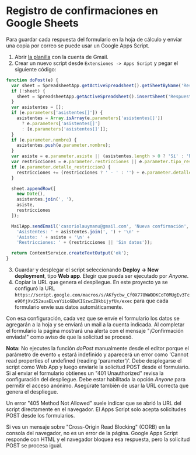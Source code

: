 # Registro de confirmaciones en Google Sheets

Para guardar cada respuesta del formulario en la hoja de cálculo y enviar una copia por correo se puede usar un Google Apps Script.

1. Abrir [la planilla](https://docs.google.com/spreadsheets/d/10rUuW9rKVIxR3e18DWR321lsH4GZBVlpv_r6dq8qZ_c/edit?usp=sharing) con la cuenta de Gmail.
2. Crear un nuevo script desde `Extensiones -> Apps Script` y pegar el siguiente código:

```javascript
function doPost(e) {
  var sheet = SpreadsheetApp.getActiveSpreadsheet().getSheetByName('Respuestas');
  if (!sheet) {
    sheet = SpreadsheetApp.getActiveSpreadsheet().insertSheet('Respuestas');
  }
  var asistentes = [];
  if (e.parameters['asistentes[]']) {
    asistentes = Array.isArray(e.parameters['asistentes[]'])
      ? e.parameters['asistentes[]']
      : [e.parameters['asistentes[]']];
  }
  if (e.parameter.nombre) {
    asistentes.push(e.parameter.nombre);
  }
  var asiste = e.parameter.asiste || (asistentes.length > 0 ? 'Sí' : 'No');
  var restricciones = e.parameter.restricciones || e.parameter.tipo_restriccion || '';
  if (e.parameter.detalle_restriccion) {
    restricciones += (restricciones ? ' - ' : '') + e.parameter.detalle_restriccion;
  }

  sheet.appendRow([
    new Date(),
    asistentes.join(', '),
    asiste,
    restricciones
  ]);

  MailApp.sendEmail('casoriolauymanu@gmail.com', 'Nueva confirmación',
    'Asistentes: ' + asistentes.join(', ') + '\n' +
    'Asiste: ' + asiste + '\n' +
    'Restricciones: ' + (restricciones || 'Sin datos'));

  return ContentService.createTextOutput('ok');
}
```

3. Guardar y desplegar el script seleccionando **Deploy -> New deployment**, tipo **Web app**. Elegir que pueda ser ejecutado por *Anyone*.
4. Copiar la URL que genera el despliegue. En este proyecto ya se configuró la URL
   `https://script.google.com/macros/s/AKfycbw_Cf0X778WWDDKCoT0MUgEv3Tce90fjXv252auaELvaYiioGBuKIGzwcZUkbijyfUx/exec`
   para que cada formulario envíe sus datos automáticamente.

Con esa configuración, cada vez que se envíe el formulario los datos se agregarán a la hoja y se enviará un mail a la cuenta indicada.
Al completar el formulario la página mostrará una alerta con el mensaje
"¡Confirmación enviada!" como aviso de que la solicitud se procesó.

**Nota:** No ejecutes la función *doPost* manualmente desde el editor porque el parámetro de evento `e` estará indefinido y aparecerá un error como 'Cannot read properties of undefined (reading \'parameter\')'. Debe desplegarse el script como Web App y luego enviarle la solicitud POST desde el formulario.
Si al enviar el formulario obtienes un "401 Unauthorized" revisa la configuración del despliegue. Debe estar habilitada la opción *Anyone* para permitir el acceso anónimo. Asegúrate también de usar la URL correcta que genera el despliegue.

Un error "405 Method Not Allowed" suele indicar que se abrió la URL del script directamente en el navegador. El Apps Script solo acepta solicitudes POST desde los formularios.

Si ves un mensaje sobre "Cross-Origin Read Blocking" (CORB) en la consola del navegador, no es un error de la página. Google Apps Script responde con HTML y el navegador bloquea esa respuesta, pero la solicitud POST se procesa igual.
